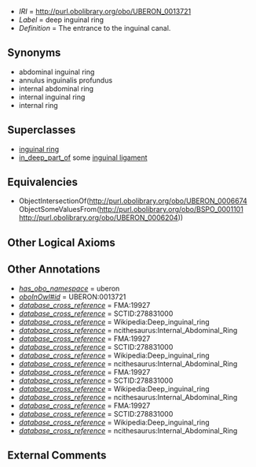 * *IRI* = http://purl.obolibrary.org/obo/UBERON_0013721
 * *Label* = deep inguinal ring
 * *Definition* = The entrance to the inguinal canal.

## Synonyms

 * abdominal inguinal ring
 * annulus inguinalis profundus
 * internal abdominal ring
 * internal inguinal ring
 * internal ring

## Superclasses

 * [inguinal ring](../../UBERON/74/UBERON_0006674.md)
 * [in_deep_part_of](../../BSPO/01/BSPO_0001101.md) some [inguinal ligament](../../UBERON/04/UBERON_0006204.md)

## Equivalencies

 * ObjectIntersectionOf(<http://purl.obolibrary.org/obo/UBERON_0006674> ObjectSomeValuesFrom(<http://purl.obolibrary.org/obo/BSPO_0001101> <http://purl.obolibrary.org/obo/UBERON_0006204>))

## Other Logical Axioms


## Other Annotations

 * *[has_obo_namespace](../../ce/oboInOwl#hasOBONamespace.md)* = uberon
 * *[oboInOwl#id](../../id/oboInOwl#id.md)* = UBERON:0013721
 * *[database_cross_reference](../../ef/oboInOwl#hasDbXref.md)* = FMA:19927
 * *[database_cross_reference](../../ef/oboInOwl#hasDbXref.md)* = SCTID:278831000
 * *[database_cross_reference](../../ef/oboInOwl#hasDbXref.md)* = Wikipedia:Deep_inguinal_ring
 * *[database_cross_reference](../../ef/oboInOwl#hasDbXref.md)* = ncithesaurus:Internal_Abdominal_Ring
 * *[database_cross_reference](../../ef/oboInOwl#hasDbXref.md)* = FMA:19927
 * *[database_cross_reference](../../ef/oboInOwl#hasDbXref.md)* = SCTID:278831000
 * *[database_cross_reference](../../ef/oboInOwl#hasDbXref.md)* = Wikipedia:Deep_inguinal_ring
 * *[database_cross_reference](../../ef/oboInOwl#hasDbXref.md)* = ncithesaurus:Internal_Abdominal_Ring
 * *[database_cross_reference](../../ef/oboInOwl#hasDbXref.md)* = FMA:19927
 * *[database_cross_reference](../../ef/oboInOwl#hasDbXref.md)* = SCTID:278831000
 * *[database_cross_reference](../../ef/oboInOwl#hasDbXref.md)* = Wikipedia:Deep_inguinal_ring
 * *[database_cross_reference](../../ef/oboInOwl#hasDbXref.md)* = ncithesaurus:Internal_Abdominal_Ring
 * *[database_cross_reference](../../ef/oboInOwl#hasDbXref.md)* = FMA:19927
 * *[database_cross_reference](../../ef/oboInOwl#hasDbXref.md)* = SCTID:278831000
 * *[database_cross_reference](../../ef/oboInOwl#hasDbXref.md)* = Wikipedia:Deep_inguinal_ring
 * *[database_cross_reference](../../ef/oboInOwl#hasDbXref.md)* = ncithesaurus:Internal_Abdominal_Ring

## External Comments

